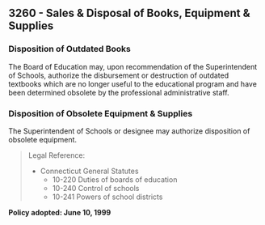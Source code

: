 ## 3260 - Sales & Disposal of Books, Equipment & Supplies

### Disposition of Outdated Books

The Board of Education may, upon recommendation of the Superintendent of Schools, authorize the disbursement or destruction of outdated textbooks which are no longer useful to the educational program and have been determined obsolete by the professional administrative staff.

### Disposition of Obsolete Equipment & Supplies

The Superintendent of Schools or designee may authorize disposition of obsolete equipment.

> Legal Reference: 
> 
> * Connecticut General Statutes
>   * 10-220 Duties of boards of education
>   * 10-240 Control of schools
>   * 10-241 Powers of school districts

**Policy adopted:  June 10, 1999**

